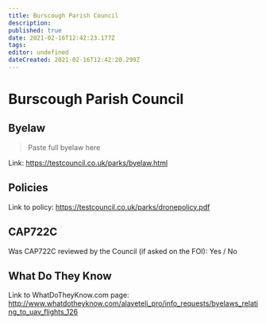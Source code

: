 ```yaml
---
title: Burscough Parish Council
description: 
published: true
date: 2021-02-16T12:42:23.177Z
tags: 
editor: undefined
dateCreated: 2021-02-16T12:42:20.299Z
---
```


# Burscough Parish Council


## Byelaw
> Paste full byelaw here

Link:
https://testcouncil.co.uk/parks/byelaw.html

## Policies
Link to policy:
https://testcouncil.co.uk/parks/dronepolicy.pdf

## CAP722C

Was CAP722C reviewed by the Council (if asked on the FOI): Yes / No

## What Do They Know

Link to WhatDoTheyKnow.com page:
http://www.whatdotheyknow.com/alaveteli_pro/info_requests/byelaws_relating_to_uav_flights_126


